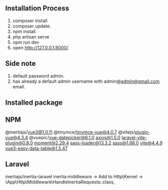 
## Installation Process

1. composer install.
2. composer update.
3. npm install.
4. php artisan serve
5. npm run dev
6. open http://127.0.0.1:8000/

## Side note
1. default password admin.
2. has already a default admin username with admin@admin@gmail.com email.

## Installed package
## NPM
@inertiajs/vue3@1.0.11
@tinymce/tinymce-vue@4.0.7
@vitejs/plugin-vue@4.3.4
@vuepic/vue-datepicker@6.1.0
axios@1.5.0
laravel-vite-plugin@0.8.0
moment@2.29.4
sass-loader@13.3.2
sass@1.68.0
vite@4.4.9
vue3-easy-data-table@1.5.47

## Laravel
inertiajs/inertia-laravel
inertia:middleware -> Add to Http\Kernel -> \App\Http\Middleware\HandleInertiaRequests::class,

